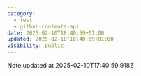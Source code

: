 ```yaml
---
category:
  - test
  - github-contents-api
date: 2025-02-10T18:40:59+01:00
updated: 2025-02-10T18:40:59+01:00
visibility: public
---
```


Note updated at 2025-02-10T17:40:59.918Z